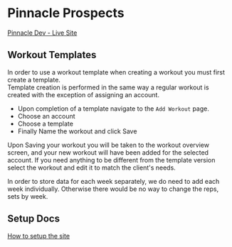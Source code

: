 # Pinnacle Prospects
[Pinnacle Dev - Live Site](http://pinnacle.hdvideoandwebdesign.com)


## Workout Templates

In order to use a workout template when creating a workout you must first create a template.  
Template creation is performed in the same way a regular workout is created with the exception of assigning an account.
* Upon completion of a template navigate to the `Add Workout` page.
* Choose an account
* Choose a template
* Finally Name the workout and click Save

Upon Saving your workout you will be taken to the workout overview screen, and your new workout will have been added for the selected account.
If you need anything to be different from the template version select the workout and edit it to match the client's needs.


In order to store data for each week separately, we do need to add each week individually. Otherwise there would be no way to change the reps, sets by week.



## Setup Docs

[How to setup the site](./SETUP.md)